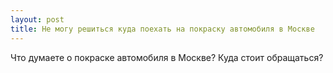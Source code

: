 ```yaml
---
layout: post 
title: Не могу решиться куда поехать на покраску автомобиля в Москве
--- 
```

Что думаете о покраске автомобиля в Москве? Куда стоит обращаться?
